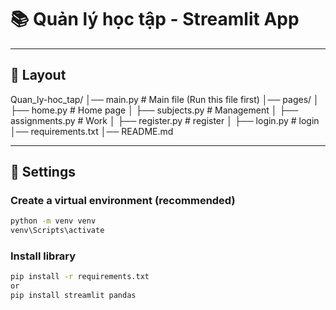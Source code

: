# 📚 Quản lý học tập - Streamlit App
--- 
## 🚀 Layout
Quan_ly-hoc_tap/
│── main.py              # Main file (Run  this file first)
│── pages/
│    ├── home.py         # Home page
│    ├── subjects.py     # Management
│    ├── assignments.py  # Work
│    ├── register.py     # register
│    ├── login.py        # login
│── requirements.txt
│── README.md


---
## 🚀 Settings

### Create a virtual environment (recommended)
```bash
python -m venv venv
venv\Scripts\activate
```
### Install library
```bash
pip install -r requirements.txt
or
pip install streamlit pandas
```



